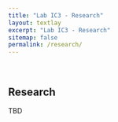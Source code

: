```yaml
---
title: "Lab IC3 - Research"
layout: textlay
excerpt: "Lab IC3 - Research"
sitemap: false
permalink: /research/
---
```


<p>&nbsp;</p>

## Research

TBD
